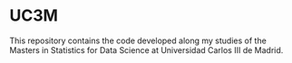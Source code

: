 # UC3M
This repository contains the code developed along my studies of the Masters in Statistics for Data Science at Universidad Carlos III de Madrid.
